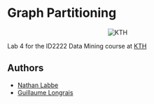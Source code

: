 # Graph Partitioning

<p align="center">
  <img alt="KTH" src="https://img.shields.io/badge/-KTH-%231954a6?style=flat-square" />
</p>

Lab 4 for the ID2222 Data Mining course at [KTH](https://www.kth.se/en)

## Authors

* [Nathan Labbe](https://github.com/NathanLabbe)
* [Guillaume Longrais](https://github.com/glongrais)
